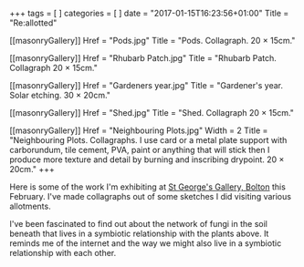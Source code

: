 +++
tags = [ ]
categories = [ ]
date = "2017-01-15T16:23:56+01:00"
Title = "Re:allotted"

[[masonryGallery]]
  Href = "Pods.jpg"
  Title = "Pods. Collagraph. 20 × 15cm."

[[masonryGallery]]
  Href = "Rhubarb Patch.jpg"
  Title = "Rhubarb Patch. Collagraph 20 × 15cm."

[[masonryGallery]]
  Href = "Gardeners year.jpg"
  Title = "Gardener's year. Solar etching. 30 × 20cm."

[[masonryGallery]]
  Href = "Shed.jpg"
  Title = "Shed. Collagraph 20 × 15cm."

[[masonryGallery]]
  Href = "Neighbouring Plots.jpg"
  Width = 2
  Title = "Neighbouring Plots. Collagraphs. I use card or a metal plate support with carborundum, tile cement, PVA, paint or anything that will stick then I produce more texture and detail by burning and inscribing drypoint. 20 × 20cm."
+++

Here is some of the work I'm exhibiting at [St George's Gallery, Bolton](https://www.facebook.com/TheGalleryAtSGH/) this February. I've made collagraphs out of some sketches I did visiting various allotments.

I've been fascinated to find out about the network of fungi in the soil beneath that lives in a symbiotic relationship with the plants above. It reminds me of the internet and the way we might also live in a symbiotic relationship with each other.

